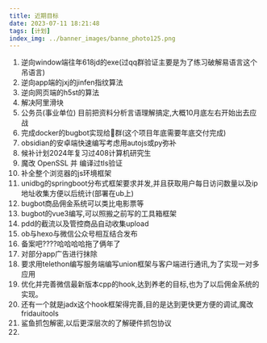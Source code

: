 ```yaml
---
title: 近期目标
date: 2023-07-11 18:21:48
tags: [计划]
index_img: ../banner_images/banne_photo125.png
---
```


1. 逆向window端往年618jd的exe(过qq群验证主要是为了练习破解易语言这个吊语言)
2. 逆向app端的jxj的jinfen指纹算法
3. 逆向网页端的h5st的算法
4. 解决阿里滑块
5. 公务员(事业单位)   目前把资料分析言语理解搞定,大概10月底左右开始出去应战
6. 完成docker的bugbot实现给🐏群(这个项目年底需要年底交付完成)
7. obsidian的安卓端快速编写考虑用autojs或py弥补
8. 候补计划2024年复习过408计算机研究生
9. 魔改 OpenSSL 并 编译过tls验证
10. 补全整个浏览器的js环境框架
11. unidbg的springboot分布式框架要求并发,并且获取用户每日访问数量以及ip地址收集方便以后统计(部署在ub上)
12. bugbot商品佣金系统可以类比电影票等
13. bugbot的vue3编写,可以照搬之前写的工具箱框架
14. pdd的截流以及管控商品自动收集upload
15. ob与hexo与微信公众号相互结合发布
16. 备案吧????哈哈哈哈拖了俩年了
17. 对部分app广告进行抹除
18. 要求用telethon编写服务端编写union框架与客户端进行通讯,为了实现一对多应用
19. 优化并完善微信最新版本cpp的hook,达到养老的目标,也为了以后佣金系统的实现。
20. 还有一个就是jadx这个hook框架得完善,目的是达到更快更方便的调试,魔改fridauitools
21. 鲨鱼抓包解密,以后更深层次的了解硬件抓包协议
22. 